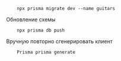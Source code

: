         npx prisma migrate dev --name guitars

Обновление схемы 

        npx prisma db push

Вручную повторно сгенерировать клиент 
        
        Prisma prisma generate